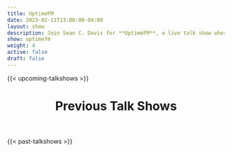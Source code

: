 ```yaml
---
title: UptimeFM
date: 2023-02-11T13:00:00-04:00
layout: show
description: Join Sean C. Davis for **UptimeFM**, a live talk show where you'll meet prominent members of the developer community and learn more about them and what they're working on these days. Can't make it live? Watch the recordings below.
show: uptimefm
weight: 4
active: false
draft: false
---
```


{{< upcoming-talkshows >}}

  <div class="mb-20">
    <header class="container px-6 pt-5 mx-auto">
      <h1 class="mb-2 text-5xl font-bold">Previous Talk Shows</h1>
    </header>
  </div>
{{< past-talkshows >}}